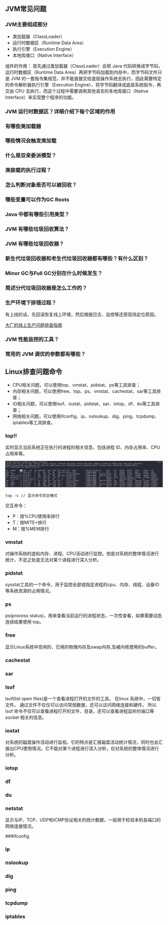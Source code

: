 ## JVM常见问题

### JVM主要组成部分

- 类加载器（ClassLoader）
- 运行时数据区（Runtime Data Area）
- 执行引擎（Execution Engine）
- 本地库接口（Native Interface）

组件的作用： 首先通过类加载器（ClassLoader）会把 Java 代码转换成字节码，运行时数据区（Runtime Data Area）再把字节码加载到内存中，而字节码文件只是 JVM 的一套指令集规范，并不能直接交给底层操作系统去执行，因此需要特定的命令解析器执行引擎（Execution Engine），将字节码翻译成底层系统指令，再交由 CPU 去执行，而这个过程中需要调用其他语言的本地库接口（Native Interface）来实现整个程序的功能。

### JVM 运行时数据区？详细介绍下每个区域的作用

### 有哪些类加载器

### 哪些情况会触发类加载

### 什么是双亲委派模型？

### 类装载的执行过程？

### 怎么判断对象是否可以被回收？

### 哪些变量可以作为GC Roots

### Java 中都有哪些引用类型？

### JVM 有哪些垃圾回收算法？

### JVM 有哪些垃圾回收器？

### 新生代垃圾回收器和老生代垃圾回收器都有哪些？有什么区别？

### Minor GC与Full GC分别在什么时候发生？

### 简述分代垃圾回收器是怎么工作的？

### 生产环境下排错过程？

有上线的话，先回滚恢复线上环境，然后根据日志、监控等还原现场定位原因。

[大厂的线上生产问题排查指南](https://cloud.tencent.com/developer/article/1791840)

### JVM 性能监控的工具？

### 常用的 JVM 调优的参数都有哪些？


## Linux排查问题命令

- CPU相关问题，可以使用top、vmstat、pidstat、ps等工具排查；
- 内存相关问题，可以使用free、top、ps、vmstat、cachestat、sar等工具排查；
- IO相关问题，可以使用lsof、iostat、pidstat、sar、iotop、df、du等工具排查；
- 网络相关问题，可以使用ifconfig、ip、nslookup、dig、ping、tcpdump、iptables等工具排查。

### top!!

实时显示当前系统正在执行的进程的相关信息，包括进程 ID、内存占用率、CPU 占用率等。

![](https://raw.githubusercontent.com/rainsbaby/notebook/master/imgs/jvm/linux_cmd_top.png)

	top -c // 显示命令完全模式
	
交互命令：

- P：按%CPU使用率排行
- T：按MITE+排行
- M：按%MEM排行

### vmstat

对操作系统的虚拟内存、进程、CPU活动进行监控。他是对系统的整体情况进行统计，不足之处是无法对某个进程进行深入分析。

### pidstat

sysstat工具的一个命令，用于监控全部或指定进程的cpu、内存、线程、设备IO等系统资源的占用情况。

### ps

ps(process status)，用来查看当前运行的进程状态，一次性查看，如果需要动态连续结果使用 top。


### free

显示Linux系统中空闲的、已用的物理内存及swap内存,及被内核使用的buffer。

### cachestat

### sar

### lsof

lsof(list open files)是一个查看进程打开的文件的工具。 在linux 系统中，一切皆文件。 通过文件不仅仅可以访问常规数据，还可以访问网络连接和硬件。 所以lsof 命令不仅可以查看进程打开的文件、目录，还可以查看进程监听的端口等socket 相关的信息。

### iostat

对系统的磁盘操作活动进行监视。它的特点是汇报磁盘活动统计情况，同时也会汇报出CPU使用情况。它不能对某个进程进行深入分析，仅对系统的整体情况进行分析。


### iotop

### df

### du

### netstat

显示与IP、TCP、UDP和ICMP协议相关的统计数据，一般用于检验本机各端口的网络连接情况。

###ifconfig

### ip

### nslookup

### dig

### ping

### tcpdump

### iptables
